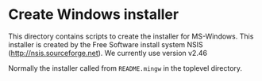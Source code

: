 # Create Windows installer

This directory contains scripts to create  the installer for MS-Windows.
This installer is created  by  the   Free  Software  install system NSIS
(http://nsis.sourceforge.net). We currently use version v2.46

Normally the installer  called  from   `README.mingw`  in  the  toplevel
directory.
